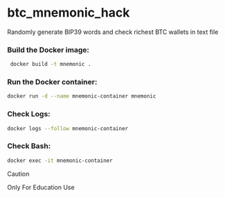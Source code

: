 # btc_mnemonic_hack
Randomly generate BIP39 words and check richest BTC wallets in text file



### Build the Docker image:
```bash
 docker build -t mnemonic .
 ```
### Run the Docker container:
```bash
docker run -d --name mnemonic-container mnemonic
```
### Check Logs:
```bash
docker logs --follow mnemonic-container
```
### Check Bash:
```bash
docker exec -it mnemonic-container
```


> [!CAUTION]
> Only For Education Use